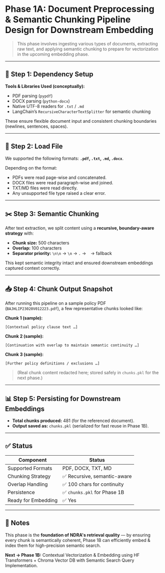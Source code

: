 # Phase 1A: Document Preprocessing & Semantic Chunking Pipeline Design for Downstream Embedding

> This phase involves ingesting various types of documents, extracting raw text, and applying semantic chunking to prepare for vectorization in the upcoming embedding phase.

---

## 🧩 Step 1: Dependency Setup

**Tools & Libraries Used (conceptually):**
- PDF parsing (`pypdf`)
- DOCX parsing (`python-docx`)
- Native UTF-8 readers for `.txt` / `.md`
- LangChain’s `RecursiveCharacterTextSplitter` for semantic chunking

These ensure flexible document input and consistent chunking boundaries (newlines, sentences, spaces).

---

## 📂 Step 2: Load File

We supported the following formats: **`.pdf`, `.txt`, `.md`, `.docx`**.

Depending on the format:
- PDFs were read page-wise and concatenated.
- DOCX files were read paragraph-wise and joined.
- TXT/MD files were read directly.
- Any unsupported file type raised a clear error.

---

## ✂️ Step 3: Semantic Chunking

After text extraction, we split content using a **recursive, boundary-aware strategy** with:
- **Chunk size:** 500 characters  
- **Overlap:** 100 characters  
- **Separator priority:** `\n\n` → `\n` → `.` → ` ` → fallback

This kept semantic integrity intact and ensured downstream embeddings captured context correctly.

---

## 📥 Step 4: Chunk Output Snapshot

After running this pipeline on a sample policy PDF (`BAJHLIP23020V012223.pdf`), a few representative chunks looked like:

**Chunk 1 (sample):**
```
[Contextual policy clause text …]
```

**Chunk 2 (sample):**
```
[Continuation with overlap to maintain semantic continuity …]
```

**Chunk 3 (sample):**
```
[Further policy definitions / exclusions …]
```

> (Real chunk content redacted here; stored safely in `chunks.pkl` for the next phase.)

---

## 📊 Step 5: Persisting for Downstream Embeddings

- **Total chunks produced:** 481 (for the referenced document).  
- **Output saved as:** `chunks.pkl` (serialized for fast reuse in Phase 1B).

---

## ✅ Status

| Component             | Status                             |
|----------------------|-------------------------------------|
| Supported Formats    | PDF, DOCX, TXT, MD                  |
| Chunking Strategy    | ✅ Recursive, semantic-aware         |
| Overlap Handling     | ✅ 100 chars for continuity          |
| Persistence          | ✅ `chunks.pkl` for Phase 1B         |
| Ready for Embedding  | ✅ Yes                               |

---

## 🔬 Notes

This phase is the **foundation of NDRA's retrieval quality** — by ensuring every chunk is semantically coherent, Phase 1B can efficiently embed & index them for high-precision semantic search.

**Next → Phase 1B:** Contextual Vectorization & Embedding using HF Transformers + Chroma Vector DB with Semantic Search Query Implementation.
